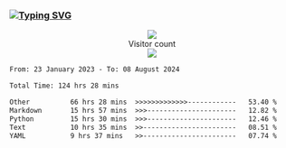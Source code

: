 ### <a href="https://git.io/typing-svg"><img src="https://readme-typing-svg.herokuapp.com?font=Fira+Code&pause=1000&width=435&lines=+Hi+%F0%9F%91%8B+There+is+Chenghow" alt="Typing SVG" /></a>
<p align="center"> 
  <img src="https://github-readme-stats.vercel.app/api?username=chenghow&show_icons=true"><br>
  Visitor count<br>
  <img src="https://profile-counter.glitch.me/chenghow/count.svg">
</p>

<!--START_SECTION:waka-->

```txt
From: 23 January 2023 - To: 08 August 2024

Total Time: 124 hrs 28 mins

Other          66 hrs 28 mins  >>>>>>>>>>>>>------------   53.40 %
Markdown       15 hrs 57 mins  >>>----------------------   12.82 %
Python         15 hrs 30 mins  >>>----------------------   12.46 %
Text           10 hrs 35 mins  >>-----------------------   08.51 %
YAML           9 hrs 37 mins   >>-----------------------   07.74 %
```

<!--END_SECTION:waka-->
